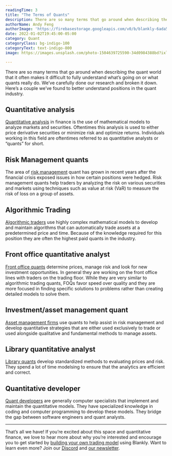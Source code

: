 ```yaml
---
readingTime: 3
title: "The Terms of Quants"
description: There are so many terms that go around when describing the quant world that it often makes it difficult to fully understand what’s going on or what quants really do. Here’s a couple we’ve found to better understand positions in the quant industry.
authorName: Andy Feng
authorImage: 'https://firebasestorage.googleapis.com/v0/b/blankly-6ada5.appspot.com/o/blog%2Fauthors%2FIMG_4491.jpg?alt=media&token=352730da-03ba-4a74-b41e-357160e28595'
date: 2022-01-02T19:45:00-05:00
category: Quant
categoryClass: bg-indigo-100
categoryText: text-indigo-800
image: https://images.unsplash.com/photo-1504639725590-34d0984388bd?ixlib=rb-1.2.1&ixid=MnwxMjA3fDB8MHxwaG90by1wYWdlfHx8fGVufDB8fHx8&auto=format&fit=crop&w=1974&q=80

---
```


There are so many terms that go around when describing the quant world that it often makes it difficult to fully understand what’s going on or what quants really do. We’ve carefully done our research and broken it down. Here’s a couple we’ve found to better understand positions in the quant industry.

## Quantitative analysis

[Quantitative analysis](https://www.investopedia.com/terms/q/quantitativeanalysis.asp) in finance is the use of mathematical models to analyze markets and securities. Oftentimes this analysis is used to either price derivative securities or minimize risk and optimize returns. Individuals working in this field are oftentimes referred to as quantitative analysts or “quants” for short. 

## Risk Management quants

The area of [risk management](https://www.investopedia.com/terms/r/riskmanagement.asp) quant has grown in recent years after the financial crisis exposed issues in how certain positions were hedged. Risk management quants help traders by analyzing the risk on various securities and markets using techniques such as value at risk (VaR) to measure the risk of loss on a group of assets. 

## Algorithmic Trading

[Algorithmic traders](https://www.investopedia.com/terms/a/algorithmictrading.asp) use highly complex mathematical models to develop and maintain algorithms that can automatically trade assets at a predetermined price and time. Because of the knowledge required for this position they are often the highest paid quants in the industry. 

## Front office quantitative analyst

[Front office quants](https://www.investopedia.com/articles/professionals/121615/quantitative-analyst-job-description-average-salary.asp) determine prices, manage risk and look for new investment opportunities. In general they are working on the front office lines with traders on the trading floor. While they are very similar to algorithmic trading quants, FOQs favor speed over quality and they are more focused in finding specific solutions to problems rather than creating detailed models to solve them. 

## Investment/asset management quant

[Asset management firms](https://www.investopedia.com/terms/a/asset_management_company.asp) use quants to help assist in risk management and develop quantitative strategies that are either used exclusively to trade or used alongside qualitative and fundamental methods to manage assets. 

## Library quantitative analyst

[Library quants](https://en.wikipedia.org/wiki/Quantitative_analysis_(finance)#Library_quantitative_analysis) develop standardized methods to evaluating prices and risk. They spend a lot of time modelsing to ensure that the analytics are efficient and correct. 

## Quantitative developer

[Quant developers](https://en.wikipedia.org/wiki/Quantitative_analysis_(finance)#Quantitative_developer) are generally computer specialists that implement and maintain the quantitative models. They have specialized knowledge in coding and computer programming to develop these models. They bridge the gap between software engineers and quant analysts. 

<hr> 

That’s all we have! If you’re excited about this space and quantitative finance, we love to hear more about why you’re interested and encourage you to get started by [building your own trading model](https://docs.blankly.finance/examples/rsi) using Blankly. Want to learn even more? Join our [Discord](https://discord.gg/xJAjGEAXNS) and [our newsletter](https://blankly.substack.com). 
